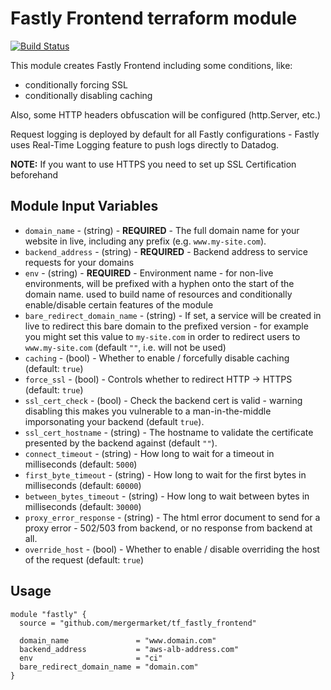 Fastly Frontend terraform module
================================

[![Build Status](https://travis-ci.org/mergermarket/tf_fastly_frontend.svg?branch=master)](https://travis-ci.org/mergermarket/tf_fastly_frontend)

This module creates Fastly Frontend including some conditions, like:
- conditionally forcing SSL
- conditionally disabling caching

Also, some HTTP headers obfuscation will be configured (http.Server, etc.)

Request logging is deployed by default for all Fastly configurations - Fastly uses Real-Time Logging feature to push logs directly to Datadog.

**NOTE:** If you want to use HTTPS you need to set up SSL Certification beforehand

Module Input Variables
----------------------

- `domain_name` - (string) - **REQUIRED** - The full domain name for your website in live, including any prefix (e.g. `www.my-site.com`).
- `backend_address` - (string) - **REQUIRED** - Backend address to service requests for your domains
- `env` - (string) - **REQUIRED** - Environment name - for non-live environments, will be prefixed with a hyphen onto the start of the domain name. used to build name of resources and conditionally enable/disable certain features of the module
- `bare_redirect_domain_name` - (string) - If set, a service will be created in live to redirect this bare domain to the prefixed version - for example you might set this value to `my-site.com` in order to redirect users to `www.my-site.com` (default `""`, i.e. will not be used)
- `caching` - (bool) - Whether to enable / forcefully disable caching (default: `true`)
- `force_ssl` - (bool) - Controls whether to redirect HTTP -> HTTPS (default: `true`)
- `ssl_cert_check` - (bool) - Check the backend cert is valid - warning disabling this makes you vulnerable to a man-in-the-middle imporsonating your backend (default `true`).
- `ssl_cert_hostname` - (string) - The hostname to validate the certificate presented by the backend against (default `""`).
- `connect_timeout` - (string) - How long to wait for a timeout in milliseconds (default: `5000`)
- `first_byte_timeout` - (string) - How long to wait for the first bytes in milliseconds (default: `60000`)
- `between_bytes_timeout` - (string) - How long to wait between bytes in milliseconds (default: `30000`)
- `proxy_error_response` - (string) - The html error document to send for a proxy error - 502/503 from backend, or no response from backend at all.
- `override_host` - (bool) - Whether to enable / disable overriding the host of the request (default: `true`)

Usage
-----

```hcl
module "fastly" {
  source = "github.com/mergermarket/tf_fastly_frontend"

  domain_name               = "www.domain.com"
  backend_address           = "aws-alb-address.com"
  env                       = "ci"
  bare_redirect_domain_name = "domain.com"
}
```
